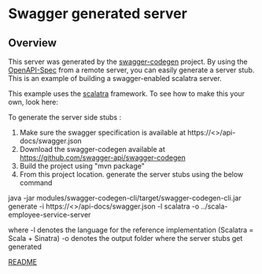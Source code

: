 # Swagger generated server

## Overview
This server was generated by the [swagger-codegen](https://github.com/swagger-api/swagger-codegen) project.  By using the 
[OpenAPI-Spec](https://github.com/swagger-api/swagger-core/wiki) from a remote server, you can easily generate a server stub.  This
is an example of building a swagger-enabled scalatra server.

This example uses the [scalatra](http://scalatra.org/) framework.  To see how to make this your own, look here:


To generate the server side stubs :

1. Make sure the swagger specification is available at https://<<app-name>>/api-docs/swagger.json
2. Download the swagger-codegen available at https://github.com/swagger-api/swagger-codegen
3. Build the project using "mvn package"
4. From this project location. generate the server stubs using the below command

java -jar modules/swagger-codegen-cli/target/swagger-codegen-cli.jar generate -i https://<<app-name>>/api-docs/swagger.json  -l scalatra  -o ../scala-employee-service-server

where -l denotes the language for the reference implementation (Scalatra = Scala + Sinatra)
      -o denotes the output folder where the server stubs get generated

[README](https://github.com/swagger-api/swagger-codegen/tree/master/samples/server-generator/scalatra)

